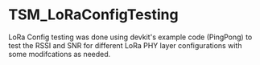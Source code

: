 # TSM_LoRaConfigTesting
LoRa Config testing was done using devkit's example code (PingPong) to test the RSSI and SNR for different LoRa PHY layer configurations with some modifcations as needed. 
